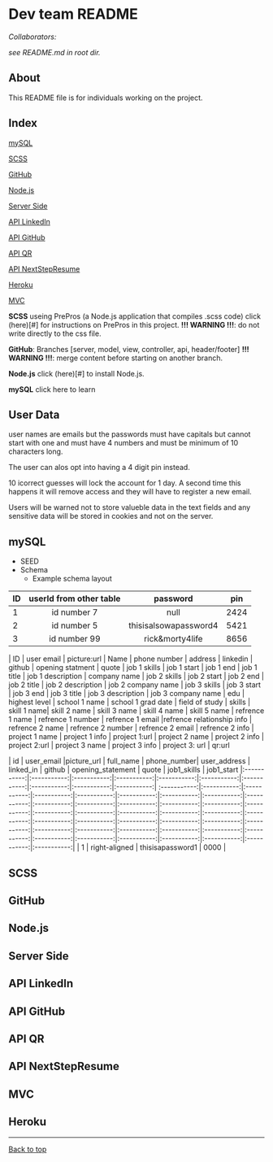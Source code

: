 # Dev team README 
 
*Collaborators:* 
 
*see README.md in root dir.* 
 
## About 
 
This README file is for individuals working on the project. 
## Index 
 
[mySQL](#mySQL) 
 
[SCSS](#SCSS) 
 
[GitHub](#GitHub) 
 
[Node.js](#Node.js) 
 
[Server Side](#Server-Side) 
 
[API LinkedIn](#API-LinkedIn) 
 
[API GitHub](#API-GitHub) 
 
[API QR](#API-QR) 
 
[API NextStepResume](#API-NextStepResume) 
 
[Heroku](#Heroku) 
 
[MVC](#MVC) 
 
**SCSS** useing PrePros (a Node.js application that compiles .scss code)
click (here)[#] for instructions on PrePros in this project.
**!!! WARNING !!!**: do not write directly to the css file.

**GitHub**: Branches [server, model, view, controller, api, header/footer]
**!!! WARNING !!!**: merge content before starting on another branch.

**Node.js** click (here)[#] to install Node.js.

**mySQL** click here to learn 


## User Data

user names are emails but the passwords must have capitals but cannot start with one and must have 4 numbers and must be minimum of 10 characters long.

The user can alos opt into having a 4 digit pin instead. 

10 icorrect guesses will lock the account for 1 day. A second time this happens it will remove access and they will have to register a new email.

Users will be warned not to store valueble data in the text fields and any sensitive data will be stored in cookies and not on the server.


## mySQL
 
* SEED
* Schema
   * Example schema layout

| ID     | userId from other table    | password  | pin |
| ------ |:-------------:| :-----------:| :-----------:|
| 1      | id number  7 | null | 2424 |
| 2      | id number  5     |   thisisalsowapassword4 | 5421 |
| 3      | id number  99     |    rick&morty4life | 8656 |


| ID     | user email    | picture:url | Name | phone number | address | linkedin | github | opening statment | quote | job 1 skills | job 1 start | job 1 end | job 1 title | job 1 description | company name | job 2 skills | job 2 start | job 2 end | job 2 title | job 2 description | job 2 company name | job 3 skills | job 3 start | job 3 end | job 3 title | job 3 description | job 3 company name | edu | highest level | school 1 name | school 1 grad date | field of study | skills | skill 1 name| skill 2 name | skill 3 name | skill 4 name | skill 5 name | refrence 1 name | refrence 1 number | refrence 1 email |refrence relationship info | refrence 2 name | refrence 2 number | refrence 2 email | refrence 2 info | project 1 name | project 1 info | project 1:url | project 2 name | project 2 info | project 2:url | project 3 name | project 3 info | project 3: url | qr:url


| id | user_email |picture_url | full_name | phone_number| user_address | linked_in | github | opening_statement | quote | job1_skills | job1_start |:-----------:|:-----------:|:-----------:|:-----------:|:-----------:|:-----------:|:-----------:|:-----------:|:-----------:|:-----------:| :-----------:|:-----------:|:-----------:|:-----------:|:-----------:|:-----------:|:-----------:|:-----------:|:-----------:|:-----------:|:-----------:|:-----------:|:-----------:|:-----------:|:-----------:|:-----------:|:-----------:|:-----------:|:-----------:|:-----------:|:-----------:|:-----------:|:-----------:|:-----------:|:-----------:|:-----------:|:-----------:|:-----------:|:-----------:|:-----------:|:-----------:|:-----------:|:-----------:|:-----------:|:-----------:|:-----------:|:-----------:|:-----------:|:-----------:|:-----------:|
| 1      | right-aligned | thisisapassword1 | 0000 |

## SCSS

## GitHub

## Node.js

## Server Side

## API LinkedIn

## API GitHub

## API QR

## API NextStepResume

## MVC

## Heroku


---


[Back to top](#)
